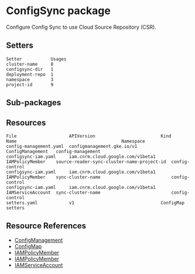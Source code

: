 # ConfigSync package

Configure Config Sync to use Cloud Source Repository (CSR).

## Setters

```
Setter           Usages
cluster-name     8
configsync-dir   1
deployment-repo  1
namespace        3
project-id       9
```

## Sub-packages


## Resources

```
File                    APIVersion                         Kind               Name                                        Namespace
config-management.yaml  configmanagement.gke.io/v1         ConfigManagement   config-management                           
configsync-iam.yaml     iam.cnrm.cloud.google.com/v1beta1  IAMPolicyMember    source-reader-sync-cluster-name-project-id  config-control
configsync-iam.yaml     iam.cnrm.cloud.google.com/v1beta1  IAMPolicyMember    sync-cluster-name                           config-control
configsync-iam.yaml     iam.cnrm.cloud.google.com/v1beta1  IAMServiceAccount  sync-cluster-name                           config-control
setters.yaml            v1                                 ConfigMap          setters
```

## Resource References

- [ConfigManagement](https://cloud.google.com/anthos-config-management/docs/configmanagement-fields)
- [ConfigMap](https://kubernetes.io/docs/reference/generated/kubernetes-api/v1.21/#configmap-v1-core)
- [IAMPolicyMember](https://cloud.google.com/config-connector/docs/reference/resource-docs/iam/iampolicymember)
- [IAMPolicyMember](https://cloud.google.com/config-connector/docs/reference/resource-docs/iam/iampolicymember)
- [IAMServiceAccount](https://cloud.google.com/config-connector/docs/reference/resource-docs/iam/iamserviceaccount)
